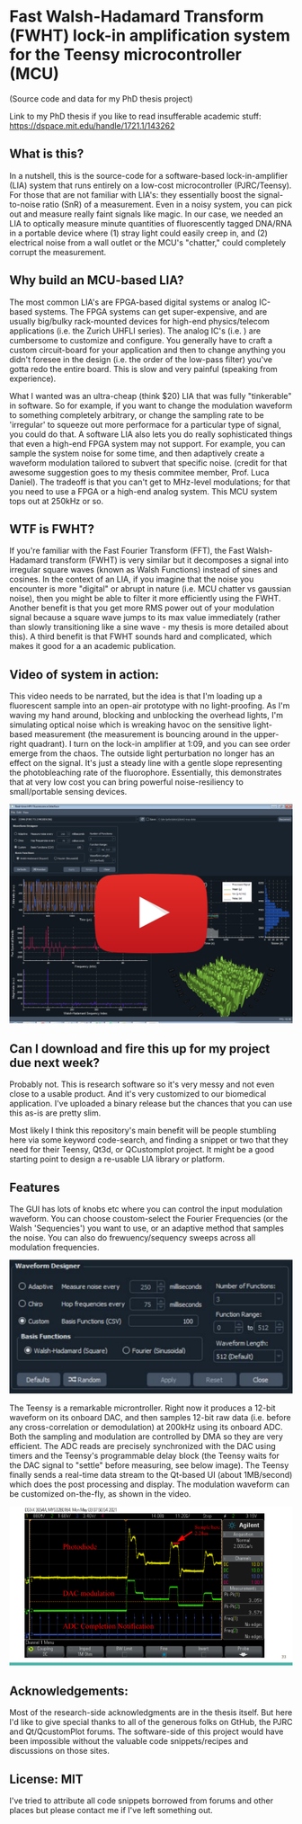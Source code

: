 # Fast Walsh-Hadamard Transform (FWHT) lock-in amplification system for the Teensy microcontroller (MCU)
(Source code and data for my PhD thesis project)

Link to my PhD thesis if you like to read insufferable academic stuff:
https://dspace.mit.edu/handle/1721.1/143262

## What is this?
In a nutshell, this is the source-code for a software-based lock-in-amplifier (LIA) system that runs entirely on a low-cost microcontroller (PJRC/Teensy). For those that are not familiar with LIA's: they essentially boost the signal-to-noise ratio (SnR) of a measurement. Even in a noisy system, you can pick out and measure really faint signals like magic. In our case, we needed an LIA to optically measure minute quantities of fluorescently tagged DNA/RNA in a portable device where (1) stray light could easily creep in, and (2) electrical noise from a wall outlet or the MCU's "chatter," could completely corrupt the measurement.

## Why build an MCU-based LIA?
The most common LIA's are FPGA-based digital systems or analog IC-based systems. The FPGA systems can get super-expensive, and are usually big/bulky rack-mounted devices for high-end physics/telecom applications (i.e. the Zurich UHFLI series). The analog IC's (i.e. ) are cumbersome to customize and configure. You generally have to craft a custom circuit-board for your application and then to change anything you didn't foresee in the design (i.e. the order of the low-pass filter) you've gotta redo the entire board. This is slow and very painful (speaking from experience). 

What I wanted was an ultra-cheap (think $20) LIA that was fully "tinkerable" in software. So for example, if you want to change the modulation waveform to something completely arbitrary, or change the sampling rate to be 'irregular' to squeeze out more performace for a particular type of signal, you could do that. A software LIA also lets you do really sophisticated things that even a high-end FPGA system may not support. For example, you can sample the system noise for some time, and then adaptively create a waveform modulation tailored to subvert that specific noise. (credit for that awesome suggestion goes to my thesis commitee member, Prof. Luca Daniel). The tradeoff is that you can't get to MHz-level modulations; for that you need to use a FPGA or a high-end analog system. This MCU system tops out at 250kHz or so. 

## WTF is FWHT?

If you're familiar with the Fast Fourier Transform (FFT), the Fast Walsh-Hadamard transform (FWHT) is very similar but it decomposes a signal into irregular square waves (known as Walsh Functions) instead of sines and cosines. In the context of an LIA, if you imagine that the noise you encounter is more "digital" or abrupt in nature (i.e. MCU chatter vs gaussian noise), then you might be able to filter it more efficiently using the FWHT. Another benefit is that you get more RMS power out of your modulation signal because a square wave jumps to its max value immediately (rather than slowly transitioning like a sine wave - my thesis is more detailed about this). A third benefit is that FWHT sounds hard and complicated, which makes it good for a an academic publication. 

## Video of system in action:

This video needs to be narrated, but the idea is that I'm loading up a fluorescent sample into an open-air prototype with no light-proofing. As I'm waving my hand around, blocking and unblocking the overhead lights, I'm simulating optical noise which is wreaking havoc on the sensitive light-based measurement (the measurement is bouncing around in the upper-right quadrant). I turn on the lock-in amplifier at 1:09, and you can see order emerge from the chaos. The outside light perturbation no longer has an effect on the signal. It's just a  steady line with a gentle slope representing the photobleaching rate of the fluorophore. Essentially, this demonstrates that at very low cost you can bring powerful noise-resiliency to small/portable sensing devices.

[![Qt5-UI for Fast Walsh-Hadamard Lockin Amplifier](https://github.com/deganii/fwht-arm/blob/main/img/ui_play.png?raw=true)](https://www.youtube.com/watch?v=tHf3V4GTSLU)

## Can I download and fire this up for my project due next week?

Probably not. This is research software so it's very messy and not even close to a usable product. And it's very customized to our biomedical application. I've uploaded a binary release but the chances that you can use this as-is are pretty slim. 

Most likely I think this repository's main benefit will be people stumbling here via some keyword code-search, and finding a snippet or two that they need for their Teensy, Qt3d, or QCustomplot project. It might be a good starting point to design a re-usable LIA library or platform. 

## Features

The GUI has lots of knobs etc where you can control the input modulation waveform. You can choose coustom-select the Fourier Frequencies (or the Walsh 'Sequencies') you want to use, or an adaptive method that samples the noise. You can also do frewuency/sequency sweeps across all modulation frequencies.

![alt text](https://github.com/deganii/fwht-arm/blob/main/img/waveform_editor.png?raw=true)

The Teensy is a remarkable microntroller. Right now it produces a 12-bit waveform on its onboard DAC, and then samples 12-bit raw data (i.e. before any cross-correlation or demodulation) at 200kHz using its onboard ADC. Both the sampling and modulation are controlled by DMA so they are very efficient. The ADC reads are precisely synchronized with the DAC using timers and the Teensy's programmable delay block (the Teensy waits for the DAC signal to "settle" before measuring, see below image). The Teensy finally sends a real-time data stream to the Qt-based UI (about 1MB/second) which does the post processing and display. The modulation waveform can be customized on-the-fly, as shown in the video.

![alt text](https://github.com/deganii/fwht-arm/blob/main/img/adc_settling.png?raw=true)

## Acknowledgements:

Most of the research-side acknowledgments are in the thesis itself. But here I'd like to give special thanks to all of the generous folks on GtHub, the PJRC and Qt/QcustomPlot forums. The software-side of this project would have been impossible without the valuable code snippets/recipes and discussions on those sites. 

## License: MIT

I've tried to attribute all code snippets borrowed from forums and other places but please contact me if I've left something out. 

